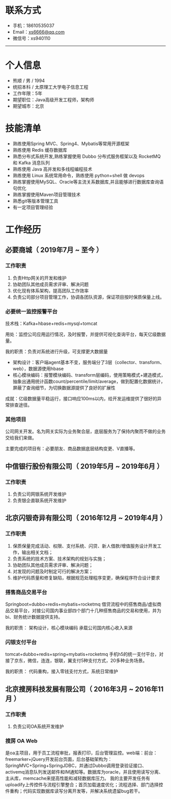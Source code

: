 # 联系方式

- 手机：18610535037
- Email：xs6666@qq.com
- 微信号：xs940110

---

# 个人信息

 - 熊顺 / 男 / 1994 
 - 统招本科 / 太原理工大学电子信息工程
 - 工作年限：5年
 - 期望职位：Java高级开发工程师，架构师
 - 期望城市：北京

# 技能清单

* 熟练使用Spring MVC、Spring4、Mybatis等常用开源框架
* 熟练使用 Redis 缓存数据库
* 熟悉分布式系统开发,熟练掌握使用 Dubbo 分布式服务框架以及 RocketMQ 和 Kafka 消息队列
* 熟练使用 Java 高并发和多线程编程技术
* 熟练使用 Linux 系统常用命令，熟练使用 python+shell 做 devops
* 熟练掌握使用MySQL、Oracle等主流关系数据库,并且能够进行数据库查询语句优化
* 熟练掌握使用Maven项目管理技术
* 熟悉git等版本管理工具
* 有一定项目管理经验

# 工作经历

## 必要商城（ 2019年7月 ~ 至今 ）

### 工作职责

1. 负责Http网关的开发和维护
2. 协助团队其他成员需求评审、解决问题
3. 优化现有体系架构，提高团队工作效率
4. 负责公司部分项目管理工作，协调各团队资源，保证项目按时保质保量上线。

### 必要统一监控报警平台

技术栈：Kafka+hbase+redis+mysql+tomcat

用处：监控公司应用运行情况，及时报警，并提供可视化查询平台，每天亿级数据量。

我的职责：负责对系统进行升级，可支撑更大数据量

* 架构设计：客户端agent基本不变，服务端分了3层（collector、transform、web），数据源使用hbase
* 核心模块编码：报警模块编码、transform层编码，使用策略模式+建造模式，抽象出通用统计函数count/percentile/limit/average，做到配置化数据统计，屏蔽了查询细节，为切换数据源提供了良好的扩展性

成就：亿级数据量平稳运行，接口响应100ms以内，给开发运维提供了很好的异常排查途径。

### 其他项目

公司网关开发。名为网关实际为业务聚合层，底层服务为了保持内聚而不做的业务交给我们来做。

主要完成的项目有：必要朋友、商品数据底层结构变更、V直播等。

## 中信银行股份有限公司（ 2019年5月 ~ 2019年6月 ）

### 工作职责

1. 负责公司网银系统开发维护
2. 负责银企直联系统开发维护

## 北京闪银奇异有限公司（ 2016年12月 ~ 2019年4月 ）

### 工作职责

1. 保质保量完成活动、权限、支付系统、闪贷、新人借款/增值服务设计开发工作，输出相关文档； 
2. 负责系统的技术方案、技术架构的规划与实施；
3. 协助团队其他成员需求评审、解决问题；
4. 对发现的问题及时制定可行的解决方案；
5. 维护代码质量和修复缺陷，根据规范处理程序变更，确保程序符合设计要求

### 搭售商品交易平台

Springboot+dubbo+redis+mybatis+rocketmq
借贷流程中的搭售商品/虚拟商品交易平台，对接公司国内事业部四个部门十几种搭售商品的交易和使用，并为bi、财务统计数据提供支持。

我的职责： 
架构设计，核心模块编码
承载公司国内核心收入来源

### 闪银支付平台

tomcat+dubbo+redis+spring+mybatis+rocketmq
手机h5的统一支付平台，对接了京东，微信，连连，银联，翼支付5种支付方式，20多种业务场景。

我的职责： 
代码重构，接入零钱支付方式，系统日常维护

## 北京搜房科技发展有限公司（ 2016年3月 ~ 2016年11月 ）

### 工作职责

1. 负责公司OA系统开发维护

### 搜房 OA Web

是oa主项目，用于员工流程审批，报表打印，后台管理监控。web端：前台：freemarker+jQuery开发前台页面，后台基础架构为：SpringMVC+Spring+SpringJDBC，并通过Dubbo调用登录验证接口、activemq消息队列发送邮件和IM通知等。数据库为oracle，并且使用读写分离、主从库，memcache来提高性能和减轻数据库压力。
我的主要开发任务有uploadify上传控件与流程引擎整合；首页加载速度优化；流程选择、部门选择控件重构；代码实现数据库读写分离开发等，并解决系统遗留bug若干。